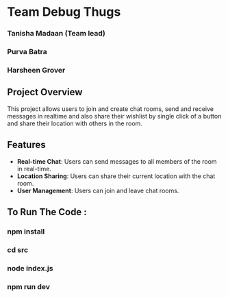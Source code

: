 # Team Debug Thugs
### Tanisha Madaan (Team lead)
### Purva Batra
### Harsheen Grover

## Project Overview
This project allows users to join and create chat rooms, send and receive messages in realtime and also share their wishlist by single click of a button and share their location with others in the room. 

## Features

- **Real-time Chat**: Users can send messages to all members of the room in real-time.
- **Location Sharing**: Users can share their current location with the chat room.
- **User Management**: Users can join and leave chat rooms.


## To Run The Code :
### npm install
### cd src
### node index.js
### npm run dev


